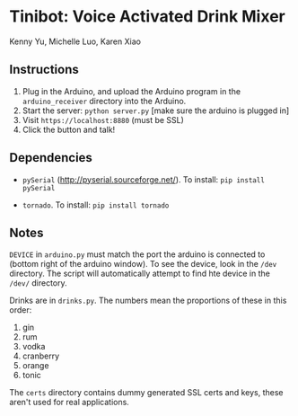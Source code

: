 Tinibot: Voice Activated Drink Mixer
====================================
Kenny Yu, Michelle Luo, Karen Xiao

## Instructions

1. Plug in the Arduino, and upload the Arduino program in the `arduino_receiver` directory
   into the Arduino.
2. Start the server: `python server.py` [make sure the arduino is plugged in]
3. Visit `https://localhost:8880` (must be SSL)
4. Click the button and talk!

## Dependencies

* `pySerial` (http://pyserial.sourceforge.net/). To install: `pip install pySerial`

* `tornado`. To install: `pip install tornado`

## Notes

`DEVICE` in `arduino.py` must match the port the arduino
is connected to (bottom right of the arduino window).
To see the device, look in the `/dev` directory. The script
will automatically attempt to find hte device in the `/dev/` directory.

Drinks are in `drinks.py`. The numbers mean the proportions of these
in this order:

1. gin
2. rum
3. vodka
4. cranberry
5. orange
6. tonic

The `certs` directory contains dummy generated SSL certs and keys,
these aren't used for real applications.


